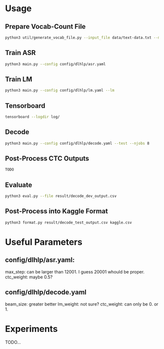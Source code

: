 # Usage

## Prepare Vocab-Count File
```bash
python3 util/generate_vocab_file.py --input_file data/text-data.txt --mode character --output_file data/vocab.txt
```

## Train ASR
```bash
python3 main.py --config config/dlhlp/asr.yaml
```

## Train LM
```bash
python3 main.py --config config/dlhlp/lm.yaml --lm
```

## Tensorboard
```bash
tensorboard --logdir log/
```

## Decode
```bash
python3 main.py --config config/dlhlp/decode.yaml --test --njobs 8
```

## Post-Process CTC Outputs
```bash
TODO
```

## Evaluate
```bash
python3 eval.py --file result/decode_dev_output.csv
```

## Post-Process into Kaggle Format
```bash
python3 format.py result/decode_test_output.csv kaggle.csv
```

# Useful Parameters

## config/dlhlp/asr.yaml: 
max\_step: can be larger than 12001. I guess 20001 whould be proper.
ctc\_weight: maybe 0.5?

## config/dlhlp/decode.yaml
beam\_size: greater better
lm\_weight: not sure?
ctc\_weight: can only be 0. or 1.

# Experiments
TODO...

